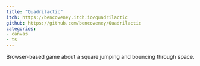 ```yaml
---
title: "Quadrilactic"
itch: https://bencoveney.itch.io/quadrilactic
github: https://github.com/bencoveney/Quadrilactic
categories:
- canvas
- ts
---
```


Browser-based game about a square jumping and bouncing through space.
